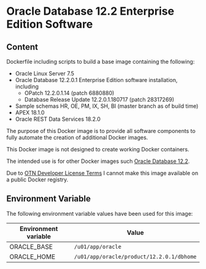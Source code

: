 # Oracle Database 12.2 Enterprise Edition Software

## Content

Dockerfile including scripts to build a base image containing the following:

* Oracle Linux Server 7.5
* Oracle Database 12.2.0.1 Enterprise Edition software installation, including
  * OPatch 12.2.0.1.14 (patch 6880880)
  * Database Release Update 12.2.0.1.180717 (patch 28317269)
* Sample schemas HR, OE, PM, IX, SH, BI (master branch as of build time)
* APEX 18.1.0
* Oracle REST Data Services 18.2.0

The purpose of this Docker image is to provide all software components to fully automate the creation of additional Docker images.

This Docker image is not designed to create working Docker containers.

The intended use is for other Docker images such [Oracle Database 12.2](https://github.com/PhilippSalvisberg/docker-odb/blob/master/OracleDatabase/12.2).

Due to [OTN Developer License Terms](http://www.oracle.com/technetwork/licenses/standard-license-152015.html) I cannot make this image available on a public Docker registry.

## Environment Variable

The following environment variable values have been used for this image:

Environment variable | Value
-------------------- | -------------
ORACLE_BASE | ```/u01/app/oracle```
ORACLE_HOME | ```/u01/app/oracle/product/12.2.0.1/dbhome```
